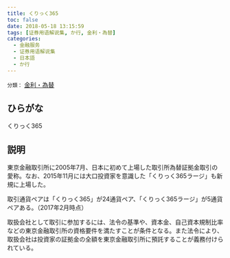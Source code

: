 ```yaml
---
title: くりっく365
toc: false
date: 2018-05-18 13:15:59
tags: [证券用语解说集, か行, 金利・為替]
categories:
  - 金融服务
  - 证券用语解说集
  - 日本語
  - か行
---
```


`分類：` [金利・為替](/tags/金利・為替/)

## ひらがな

くりっく365

## 説明

東京金融取引所に2005年7月、日本に初めて上場した取引所為替証拠金取引の愛称。なお、2015年11月には大口投資家を意識した「くりっく365ラージ」も新規に上場した。

取引通貨ペアは「くりっく365」が24通貨ペア、「くりっく365ラージ」が5通貨ペアある。（2017年2月時点）

取扱会社として取引に参加するには、法令の基準や、資本金、自己資本規制比率などの東京金融取引所の資格要件を満たすことが条件となる。また法令により、取扱会社は投資家の証拠金の全額を東京金融取引所に預託することが義務付けられている。
